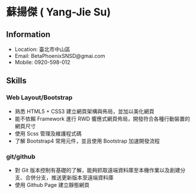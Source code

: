 # 蘇揚傑 ( Yang-Jie Su)

## Information
<ul>
<li>Location: 臺北市中山區</li>
<li>Email: BetaPhoenixSNSD@gmai.com</li>
<li>Mobile: 0920-598-012</li>
</ul>


## Skills

### Web Layout/Bootstrap
<ul>
<li>熟悉 HTML5 + CSS3 建立網頁架構與佈局，並加以美化網頁</li>
<li>能不依賴 Framework 進行 RWD 響應式網頁佈局，開發符合各種行動裝置的網頁尺寸</li>
<li>使用 Scss 管理及維護程式碼</li>
<li>了解 Bootstrap4 常用元件，並且使用 Bootstrap 加速開發流程</li>
</ul>


### git/github
<ul>
<li>對 Git 版本控制有基礎的了解，能夠抓取遠端資料庫至本機作業以及創建分支、合併分支，推送更新版本至遠端資料庫</li>
<li>使用 Github Page 建立靜態網頁</li>
</ul>
